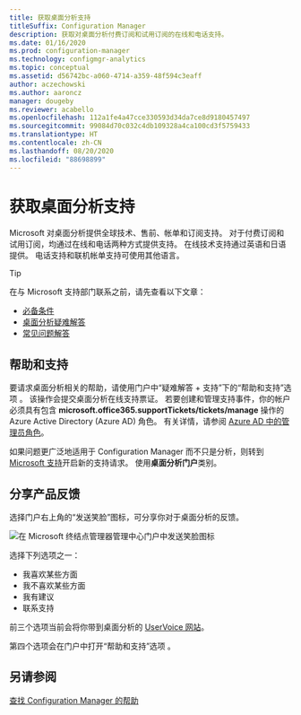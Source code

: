 ```yaml
---
title: 获取桌面分析支持
titleSuffix: Configuration Manager
description: 获取对桌面分析付费订阅和试用订阅的在线和电话支持。
ms.date: 01/16/2020
ms.prod: configuration-manager
ms.technology: configmgr-analytics
ms.topic: conceptual
ms.assetid: d56742bc-a060-4714-a359-48f594c3eaff
author: aczechowski
ms.author: aaroncz
manager: dougeby
ms.reviewer: acabello
ms.openlocfilehash: 112a1fe4a47cce330593d34da7ce8d9180457497
ms.sourcegitcommit: 99084d70c032c4db109328a4ca100cd3f5759433
ms.translationtype: HT
ms.contentlocale: zh-CN
ms.lasthandoff: 08/20/2020
ms.locfileid: "88698899"
---
```

# <a name="get-support-for-desktop-analytics"></a>获取桌面分析支持

Microsoft 对桌面分析提供全球技术、售前、帐单和订阅支持。 对于付费订阅和试用订阅，均通过在线和电话两种方式提供支持。 在线技术支持通过英语和日语提供。 电话支持和联机帐单支持可使用其他语言。

> [!TIP]
> 在与 Microsoft 支持部门联系之前，请先查看以下文章：
>
> - [必备条件](overview.md#prerequisites)
> - [桌面分析疑难解答](troubleshooting.md)
> - [常见问题解答](faq.md)

## <a name="help-and-support"></a>帮助和支持

要请求桌面分析相关的帮助，请使用门户中“疑难解答 + 支持”下的“帮助和支持”选项   。 该操作会提交桌面分析在线支持票证。 若要创建和管理支持事件，你的帐户必须具有包含 **microsoft.office365.supportTickets/tickets/manage** 操作的 Azure Active Directory (Azure AD) 角色。 有关详情，请参阅 [Azure AD 中的管理员角色](/azure/active-directory/users-groups-roles/directory-assign-admin-roles)。

如果问题更广泛地适用于 Configuration Manager 而不只是分析，则转到[Microsoft 支持](https://aka.ms/cmcbsupport)开启新的支持请求。 使用**桌面分析门户**类别。

## <a name="share-product-feedback"></a><a name="bkmk_feedback"></a> 分享产品反馈

<!-- 5451636 -->

选择门户右上角的“发送笑脸”图标，可分享你对于桌面分析的反馈。 

![在 Microsoft 终结点管理器管理中心门户中发送笑脸图标](media/5451636-portal-feedback.png)

选择下列选项之一：

- 我喜欢某些方面
- 我不喜欢某些方面
- 我有建议
- 联系支持

前三个选项当前会将你带到桌面分析的 [UserVoice 网站](https://configurationmanager.uservoice.com/forums/300492-ideas?category_id=366805)。

第四个选项会在门户中打开“帮助和支持”选项  。

## <a name="see-also"></a>另请参阅

[查找 Configuration Manager 的帮助](../core/understand/find-help.md)